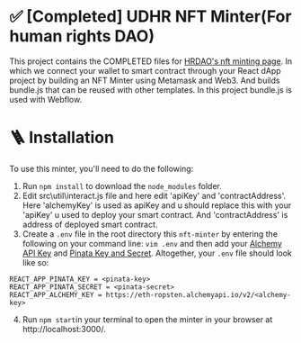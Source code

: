 # ✅ [Completed] UDHR NFT Minter(For human rights DAO)

This project contains the COMPLETED files for [HRDAO's nft minting page](https://...).
In which we connect your wallet to smart contract through your React dApp project by building an NFT Minter using Metamask and Web3.
And builds bundle.js that can be reused with other templates. In this project bundle.js is used with Webflow.

# 🪜 Installation
To use this minter, you'll need to do the following:

1. Run `npm install` to download the `node_modules` folder.
2. Edit src\util\interact.js file and here edit 'apiKey' and 'contractAddress'. 
   Here 'alchemyKey' is used as apiKey and u should replace this with your 'apiKey' u used to deploy your smart contract.
   And 'contractAddress' is address of deployed smart contract.
3. Create a `.env` file in the root directory this `nft-minter` by entering the following on your command line: `vim .env` and then add your [Alchemy API Key](https://docs.alchemyapi.io/alchemy/tutorials/nft-minter#create-your-alchemy-api-key) and [Pinata Key and Secret](https://pinata.cloud/keys). Altogether, your `.env` file should look like so:

```
REACT_APP_PINATA_KEY = <pinata-key>
REACT_APP_PINATA_SECRET = <pinata-secret>
REACT_APP_ALCHEMY_KEY = https://eth-ropsten.alchemyapi.io/v2/<alchemy-key>
```
4. Run `npm start`in your terminal to open the minter in your browser at http://localhost:3000/.
